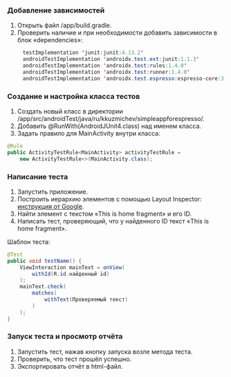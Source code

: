 ### Добавление зависимостей

1. Открыть файл /app/build.gradle.
2. Проверить наличие и при необходимости добавить зависимости в блок «dependencies»:
```java
     testImplementation 'junit:junit:4.13.2' 
     androidTestImplementation 'androidx.test.ext:junit:1.1.3' 
     androidTestImplementation 'androidx.test:rules:1.4.0'  
     androidTestImplementation 'androidx.test:runner:1.4.0' 
     androidTestImplementation 'androidx.test.espresso:espresso-core:3.4.0' 
```

### Создание и настройка класса тестов

1. Создать новый класс в директории /app/src/androidTest/java/ru/kkuzmichev/simpleappforespresso/.
2. Добавить @RunWith(AndroidJUnit4.class) над именем класса.
3. Задать правило для MainActivity внутри класса:
```java
@Rule
public ActivityTestRule<MainActivity> activityTestRule =
	new ActivityTestRule<>(MainActivity.class);
```

### Написание теста

1. Запустить приложение.
2. Построить иерархию элементов с помощью Layout Inspector: [инструкция от Google](https://developer.android.com/studio/debug/layout-inspector).
3. Найти элемент с текстом «This is home fragment» и его ID.
4. Написать тест, проверяющий, что у найденного ID текст «This is home fragment».

Шаблон теста:
```java
@Test
public void testName() {
    ViewInteraction mainText = onView(
        withId(R.id.найденный id)
    );
    mainText.check(
        matches(
            withText(Проверяемый текст)
        )
    );
}
```

### Запуск теста и просмотр отчёта

1. Запустить тест, нажав кнопку запуска возле метода теста.
2. Проверить, что тест прошёл успешно.
3. Экспортировать отчёт в html-файл.

   
